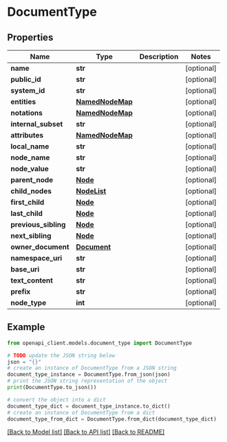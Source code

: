 # DocumentType


## Properties

Name | Type | Description | Notes
------------ | ------------- | ------------- | -------------
**name** | **str** |  | [optional] 
**public_id** | **str** |  | [optional] 
**system_id** | **str** |  | [optional] 
**entities** | [**NamedNodeMap**](NamedNodeMap.md) |  | [optional] 
**notations** | [**NamedNodeMap**](NamedNodeMap.md) |  | [optional] 
**internal_subset** | **str** |  | [optional] 
**attributes** | [**NamedNodeMap**](NamedNodeMap.md) |  | [optional] 
**local_name** | **str** |  | [optional] 
**node_name** | **str** |  | [optional] 
**node_value** | **str** |  | [optional] 
**parent_node** | [**Node**](Node.md) |  | [optional] 
**child_nodes** | [**NodeList**](NodeList.md) |  | [optional] 
**first_child** | [**Node**](Node.md) |  | [optional] 
**last_child** | [**Node**](Node.md) |  | [optional] 
**previous_sibling** | [**Node**](Node.md) |  | [optional] 
**next_sibling** | [**Node**](Node.md) |  | [optional] 
**owner_document** | [**Document**](Document.md) |  | [optional] 
**namespace_uri** | **str** |  | [optional] 
**base_uri** | **str** |  | [optional] 
**text_content** | **str** |  | [optional] 
**prefix** | **str** |  | [optional] 
**node_type** | **int** |  | [optional] 

## Example

```python
from openapi_client.models.document_type import DocumentType

# TODO update the JSON string below
json = "{}"
# create an instance of DocumentType from a JSON string
document_type_instance = DocumentType.from_json(json)
# print the JSON string representation of the object
print(DocumentType.to_json())

# convert the object into a dict
document_type_dict = document_type_instance.to_dict()
# create an instance of DocumentType from a dict
document_type_from_dict = DocumentType.from_dict(document_type_dict)
```
[[Back to Model list]](../README.md#documentation-for-models) [[Back to API list]](../README.md#documentation-for-api-endpoints) [[Back to README]](../README.md)


